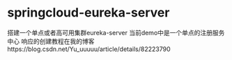 # springcloud-eureka-server
搭建一个单点或者高可用集群eureka-server
当前demo中是一个单点的注册服务中心
响应的创建教程在我的博客https://blog.csdn.net/Yu_uuuuu/article/details/82223790

